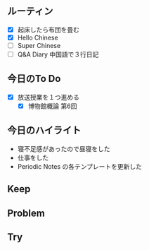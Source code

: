 ## ルーティン
- [x] 起床したら布団を畳む
- [x] Hello Chinese
- [ ] Super Chinese
- [ ] Q&A Diary 中国語で３行日記
## 今日のTo Do
- [x] 放送授業を１つ進める
	- [x] 博物館概論 第6回
## 今日のハイライト
- 寝不足感があったので昼寝をした
- 仕事をした
- Periodic Notes の各テンプレートを更新した
## Keep
## Problem
## Try
